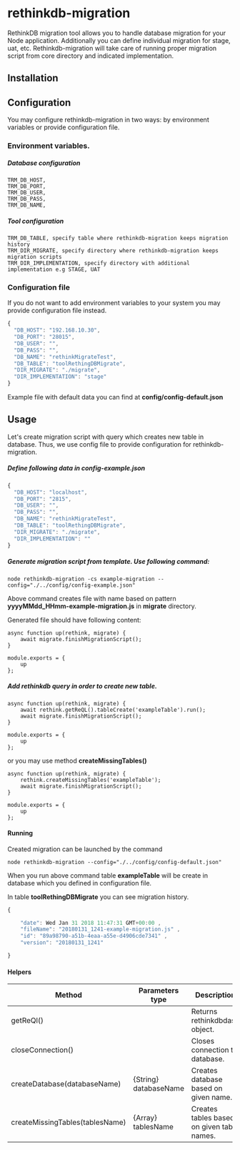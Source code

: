 # rethinkdb-migration

RethinkDB migration tool allows you to handle database migration for your Node application.
Additionally you can define individual migration for stage, uat, etc.
Rethinkdb-migration will take care of running proper migration script from core directory and indicated implementation.

## Installation



## Configuration

You may configure rethinkdb-migration in two ways: by environment variables or provide configuration file.

### Environment variables.

##### Database configuration
```
TRM_DB_HOST,
TRM_DB_PORT,
TRM_DB_USER,
TRM_DB_PASS,
TRM_DB_NAME,
```
##### Tool configuration
```
TRM_DB_TABLE, specify table where rethinkdb-migration keeps migration history
TRM_DIR_MIGRATE, specify directory where rethinkdb-migration keeps migration scripts
TRM_DIR_IMPLEMENTATION, specify directory with additional implementation e.g STAGE, UAT
```

### Configuration file

If you do not want to add environment variables to your system you may provide configuration file instead.
```javascript
{
  "DB_HOST": "192.168.10.30",
  "DB_PORT": "28015",
  "DB_USER": "",
  "DB_PASS": "",
  "DB_NAME": "rethinkMigrateTest",
  "DB_TABLE": "toolRethingDBMigrate",
  "DIR_MIGRATE": "./migrate",
  "DIR_IMPLEMENTATION": "stage"
}
````
Example file with default data you can find at **config/config-default.json**

## Usage

Let's create migration script with query which creates new table in database.
Thus, we use config file to provide configuration for rethinkdb-migration.
##### Define following data in *config-example.json*
```javascript
{
  "DB_HOST": "localhost",
  "DB_PORT": "2815",
  "DB_USER": "",
  "DB_PASS": "",
  "DB_NAME": "rethinkMigrateTest",
  "DB_TABLE": "toolRethingDBMigrate",
  "DIR_MIGRATE": "./migrate",
  "DIR_IMPLEMENTATION": ""
}
````
##### Generate migration script from template. Use following command:

```
node rethinkdb-migration -cs example-migration --config="./../config/config-example.json"
```

Above command creates file with name based on pattern **yyyyMMdd_HHmm-example-migration.js** in **migrate** directory.

Generated file should have following content:

```javasctipt
async function up(rethink, migrate) {
    await migrate.finishMigrationScript();
}

module.exports = {
    up
};
```

##### Add rethinkdb query in order to create new table.

```javasctipt
async function up(rethink, migrate) {
    await rethink.getReQL().tableCreate('exampleTable').run();
    await migrate.finishMigrationScript();
}

module.exports = {
    up
};
```

or you may use method **createMissingTables()**

```javasctipt
async function up(rethink, migrate) {
    rethink.createMissingTables('exampleTable');
    await migrate.finishMigrationScript();
}

module.exports = {
    up
};
```

#### Running

Created migration can be launched by the command
```
node rethinkdb-migration --config="./../config/config-default.json"
```
When you run above command table **exampleTable** will be create in database which you defined in configuration file.

In table **toolRethingDBMigrate** you can see migration history.
```javascript
{

    "date": Wed Jan 31 2018 11:47:31 GMT+00:00 ,
    "fileName": "20180131_1241-example-migration.js" ,
    "id": "89a98790-a51b-4eaa-a55e-d4906cde7341" ,
    "version": "20180131_1241"

}
```

#### Helpers

Method | Parameters type | Description
---|---|---|
getReQl() | | Returns rethinkdbdash object.
closeConnection() | | Closes connection to database.
createDatabase(databaseName) | {String} databaseName | Creates database based on given name.
createMissingTables(tablesName) | {Array} tablesName | Creates tables based on given table names.
